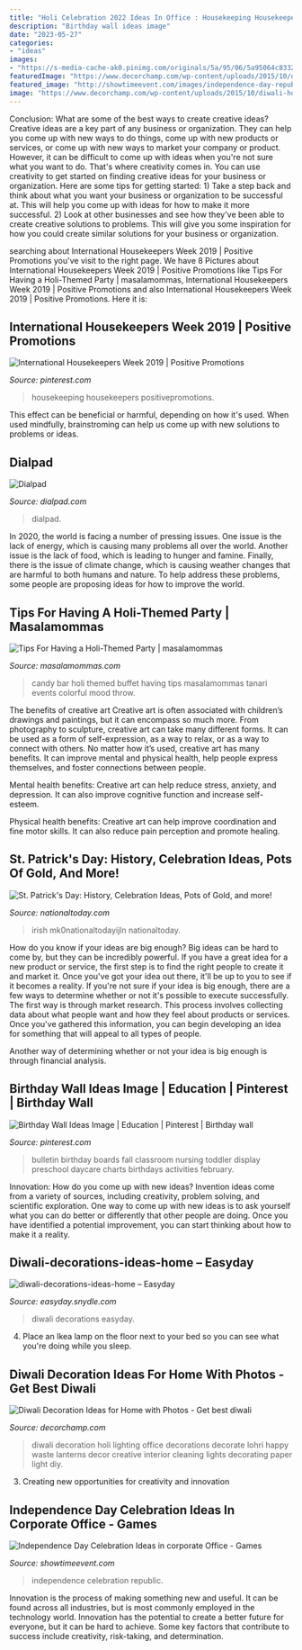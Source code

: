 ```yaml
---
title: "Holi Celebration 2022 Ideas In Office : Housekeeping Housekeepers Positivepromotions"
description: "Birthday wall ideas image"
date: "2023-05-27"
categories:
- "ideas"
images:
- "https://s-media-cache-ak0.pinimg.com/originals/5a/95/06/5a95064c8332b453777d098862b0054d.jpg"
featuredImage: "https://www.decorchamp.com/wp-content/uploads/2015/10/diwali-home-decorations-lanterns-paper.jpg"
featured_image: "http://showtimeevent.com/images/independence-day-republic-day-celebration.png"
image: "https://www.decorchamp.com/wp-content/uploads/2015/10/diwali-home-decorations-lanterns-paper.jpg"
---
```



Conclusion: What are some of the best ways to create creative ideas?
Creative ideas are a key part of any business or organization. They can help you come up with new ways to do things, come up with new products or services, or come up with new ways to market your company or product. However, it can be difficult to come up with ideas when you're not sure what you want to do. That's where creativity comes in. You can use creativity to get started on finding creative ideas for your business or organization. Here are some tips for getting started: 1) Take a step back and think about what you want your business or organization to be successful at. This will help you come up with ideas for how to make it more successful. 2) Look at other businesses and see how they've been able to create creative solutions to problems. This will give you some inspiration for how you could create similar solutions for your business or organization.

	

		
searching about International Housekeepers Week 2019 | Positive Promotions you've visit to the right page. We have 8 Pictures about International Housekeepers Week 2019 | Positive Promotions like Tips For Having a Holi-Themed Party | masalamommas, International Housekeepers Week 2019 | Positive Promotions and also International Housekeepers Week 2019 | Positive Promotions. Here it is:
		
    
## International Housekeepers Week 2019 | Positive Promotions

<img loading=lazy src="https://i.pinimg.com/originals/13/da/7e/13da7e266a50fa91788051a8d1f3411e.jpg" onerror="this.onerror=null;this.src='https://tse4.mm.bing.net/th?id=OIP.KQzZWSnorMgNd1c_NxhydAAAAA&amp;pid=15.1';" alt="International Housekeepers Week 2019 | Positive Promotions">

_Source: pinterest.com_

>housekeeping housekeepers positivepromotions. 

	

This effect can be beneficial or harmful, depending on how it's used. When used mindfully, brainstroming can help us come up with new solutions to problems or ideas.

    
## Dialpad

<img loading=lazy src="https://storage.googleapis.com/dialpad-cms.appspot.com/cms/blog/content/charitywater1.jpg" onerror="this.onerror=null;this.src='https://tse3.mm.bing.net/th?id=OIP.5N_MjtwjEL1j8Urf_f5k1AHaFj&amp;pid=15.1';" alt="Dialpad">

_Source: dialpad.com_

>dialpad. 

	

In 2020, the world is facing a number of pressing issues. One issue is the lack of energy, which is causing many problems all over the world. Another issue is the lack of food, which is leading to hunger and famine. Finally, there is the issue of climate change, which is causing weather changes that are harmful to both humans and nature. To help address these problems, some people are proposing ideas for how to improve the world.

    
## Tips For Having A Holi-Themed Party | Masalamommas

<img loading=lazy src="https://i0.wp.com/masalamommas.com/wp-content/uploads/2014/03/candy-bar-3.jpg?fit=798%2C1200" onerror="this.onerror=null;this.src='https://tse2.mm.bing.net/th?id=OIP.0w2bcvu4RF8KKOcZsUqZlwHaLI&amp;pid=15.1';" alt="Tips For Having a Holi-Themed Party | masalamommas">

_Source: masalamommas.com_

>candy bar holi themed buffet having tips masalamommas tanari events colorful mood throw. 

	

The benefits of creative art
Creative art is often associated with children’s drawings and paintings, but it can encompass so much more. From photography to sculpture, creative art can take many different forms. It can be used as a form of self-expression, as a way to relax, or as a way to connect with others.
No matter how it’s used, creative art has many benefits. It can improve mental and physical health, help people express themselves, and foster connections between people.

Mental health benefits: Creative art can help reduce stress, anxiety, and depression. It can also improve cognitive function and increase self-esteem.

Physical health benefits: Creative art can help improve coordination and fine motor skills. It can also reduce pain perception and promote healing.

    
## St. Patrick&#039;s Day: History, Celebration Ideas, Pots Of Gold, And More!

<img loading=lazy src="https://nationaltoday.com/wp-content/uploads/2019/01/national-irish-coffee-day.jpg" onerror="this.onerror=null;this.src='https://tse2.mm.bing.net/th?id=OIP.uVmwjR1quBjj6_5haLPBQAHaHa&amp;pid=15.1';" alt="St. Patrick&#039;s Day: History, Celebration Ideas, Pots of Gold, and more!">

_Source: nationaltoday.com_

>irish mk0nationaltodayijln nationaltoday. 

	

How do you know if your ideas are big enough?
Big ideas can be hard to come by, but they can be incredibly powerful. If you have a great idea for a new product or service, the first step is to find the right people to create it and market it. Once you've got your idea out there, it'll be up to you to see if it becomes a reality. If you're not sure if your idea is big enough, there are a few ways to determine whether or not it's possible to execute successfully. 
The first way is through market research. This process involves collecting data about what people want and how they feel about products or services. Once you've gathered this information, you can begin developing an idea for something that will appeal to all types of people. 

Another way of determining whether or not your idea is big enough is through financial analysis.

    
## Birthday Wall Ideas Image | Education | Pinterest | Birthday Wall

<img loading=lazy src="https://s-media-cache-ak0.pinimg.com/originals/5a/95/06/5a95064c8332b453777d098862b0054d.jpg" onerror="this.onerror=null;this.src='https://tse4.mm.bing.net/th?id=OIP.jxvztq9pwC5dlkXOs3EO0QHaFi&amp;pid=15.1';" alt="Birthday Wall Ideas Image | Education | Pinterest | Birthday wall">

_Source: pinterest.com_

>bulletin birthday boards fall classroom nursing toddler display preschool daycare charts birthdays activities february. 

	

Innovation: How do you come up with new ideas?
Invention ideas come from a variety of sources, including creativity, problem solving, and scientific exploration. One way to come up with new ideas is to ask yourself what you can do better or differently that other people are doing. Once you have identified a potential improvement, you can start thinking about how to make it a reality.

    
## Diwali-decorations-ideas-home – Easyday

<img loading=lazy src="https://easyday.snydle.com/files/2013/03/diwali-decorations-ideas-home.jpg" onerror="this.onerror=null;this.src='https://tse1.mm.bing.net/th?id=OIP.d13odq4Fr1ggT6F2JYDB3AHaGL&amp;pid=15.1';" alt="diwali-decorations-ideas-home – Easyday">

_Source: easyday.snydle.com_

>diwali decorations easyday. 

	

4. Place an Ikea lamp on the floor next to your bed so you can see what you're doing while you sleep.

    
## Diwali Decoration Ideas For Home With Photos - Get Best Diwali

<img loading=lazy src="https://www.decorchamp.com/wp-content/uploads/2015/10/diwali-home-decorations-lanterns-paper.jpg" onerror="this.onerror=null;this.src='https://tse3.mm.bing.net/th?id=OIP.Luicm4jcXr59LfVRLiz1hAHaFj&amp;pid=15.1';" alt="Diwali Decoration Ideas for Home with Photos - Get best diwali">

_Source: decorchamp.com_

>diwali decoration holi lighting office decorations decorate lohri happy waste lanterns decor creative interior cleaning lights decorating paper light diy. 

	

3. Creating new opportunities for creativity and innovation 

    
## Independence Day Celebration Ideas In Corporate Office - Games

<img loading=lazy src="http://showtimeevent.com/images/independence-day-republic-day-celebration.png" onerror="this.onerror=null;this.src='https://tse4.mm.bing.net/th?id=OIP.y3BF4cd9eOU6mmqpeIyQYgAAAA&amp;pid=15.1';" alt="Independence Day Celebration Ideas in corporate Office - Games">

_Source: showtimeevent.com_

>independence celebration republic. 

	

Innovation is the process of making something new and useful. It can be found across all industries, but is most commonly employed in the technology world. Innovation has the potential to create a better future for everyone, but it can be hard to achieve. Some key factors that contribute to success include creativity, risk-taking, and determination.

